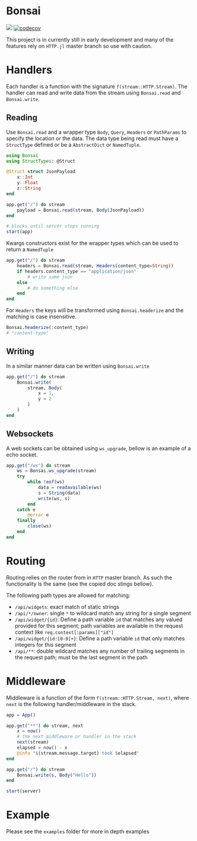 # Bonsai

[![][action-img]][action-url]
[![codecov](https://codecov.io/gh/onetonfoot/Bonsai.jl/branch/master/graph/badge.svg?token=96CcO21IsK)](https://codecov.io/gh/onetonfoot/Bonsai.jl)

[action-img]: https://github.com/onetonfoot/Bonsai.jl/actions/workflows/ci.yaml/badge.svg
[action-url]: https://github.com/onetonfoot/Bonsai.jl/actions

This project is in currently still in early development 
and many of the features rely on `HTTP.jl` master branch 
so use with caution.

# Handlers

Each handler is a function with the signature `f(stream::HTTP.Stream)`.
The handler can read and write data from the stream using `Bonsai.read` and `Bonsai.write`. 

## Reading 

Use `Bonsai.read` and a wrapper type
`Body`, `Query`, `Headers` or `PathParams` to specify the location
or the data.  The data type being read must have a `StructType` defined or be a `AbstractDict` or `NamedTuple`.

```julia
using Bonsai
using StructTypes: @Struct

@Struct struct JsonPayload
    x::Int
    y::Float
    z::String
end

app.get("/") do stream
    payload = Bonsai.read(stream, Body(JsonPayload))
end

# blocks until server stops running
start(app)
```

Kwargs constructors exist for the wrapper types which can be used to return a `NamedTuple`


```julia
app.get("/") do stream
    headers = Bonsai.read(stream, Headers(content_type=String))
    if headers.content_type == "application/json"
        # write some json
    else
        # do something else
    end
end
```

For `Headers` the keys will be transformed using `Bonsai.headerize` and 
the matching is case insensitive.

```julia
Bonsai.headerize(:content_type)
# "content-type"
```

## Writing

In a similar manner data can be written using `Bonsai.write`

```julia
app.get("/") do stream
    Bonsai.write(
        stream, Body(
            x = 1,
            y = 2
        )
    )
end
```

## Websockets

A web sockets can be obtained using `ws_upgrade`, bellow is an example of a echo socket.

```julia
app.get("/ws") do stream
    ws = Bonsai.ws_upgrade(stream)
    try
        while !eof(ws)
            data = readavailable(ws)
            s = String(data)
            write(ws, s)
        end
    catch e
        @error e
    finally
        close(ws)
    end
end
```

# Routing

Routing relies on the router from in `HTTP` master branch. As such the functionality is the same (see the copied doc stings bellow).

The following path types are allowed for matching:
  * `/api/widgets`: exact match of static strings
  * `/api/*/owner`: single `*` to wildcard match any string for a single segment
  * `/api/widget/{id}`: Define a path variable `id` that matches any valued provided for this segment; path variables are available in the request context like `req.context[:params]["id"]`
  * `/api/widget/{id:[0-9]+}`: Define a path variable `id` that only matches integers for this segment
  * `/api/**`: double wildcard matches any number of trailing segments in the request path; must be the last segment in the path

# Middleware 


Middleware is a function of the form `f(stream::HTTP.Stream, next)`, where `next` is the following handler/middleware in the stack. 

```julia
app = App()

app.get("**") do stream, next
    x = now()
    # the next middleware or handler in the stack
    next(stream)
    elapsed = now() - x
    @info "$(stream.message.target) took $elapsed" 
end

app.get("/") do stream
	Bonsai.write(s, Body("Hello"))
end

start(server)
```

# Example

Please see the `examples` folder for more in depth examples